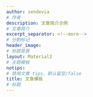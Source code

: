 ```yaml
---
author: sendevia 
# 作者
description: 文章简介示例
# 文章简介
excerpt_separator: <!--more-->
# 分割标记
header_image:
# 标题背景
layout: Material3
# 主题模板
notips: 
# 禁用文章 tips，默认留空/false
title: 文章模板
# 标题
---
```


